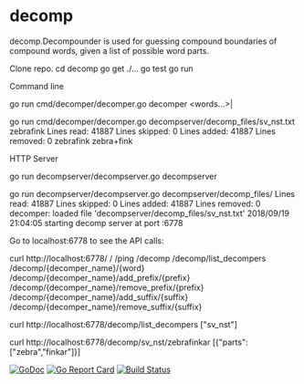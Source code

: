 # decomp
decomp.Decompounder is used for guessing compound boundaries of compound words, given a list of possible word parts.

Clone repo.
cd decomp
go get ./...
go test
go run 

Command line

go run cmd/decomper/decomper.go
decomper <DECOMP FILE> <words...>|<STDIN>

go run cmd/decomper/decomper.go decompserver/decomp_files/sv_nst.txt zebrafink
Lines read: 41887
Lines skipped: 0
Lines added: 41887
Lines removed: 0
zebrafink	zebra+fink

HTTP Server

go run decompserver/decompserver.go 
decompserver <DECOMPFILES DIR>

go run decompserver/decompserver.go decompserver/decomp_files/
Lines read: 41887
Lines skipped: 0
Lines added: 41887
Lines removed: 0
decomper: loaded file 'decompserver/decomp_files/sv_nst.txt'
2018/09/19 21:04:05 starting decomp server at port :6778



Go to localhost:6778 to see the API calls:

curl http://localhost:6778/
/
/ping
/decomp
/decomp/list_decompers
/decomp/{decomper_name}/{word}
/decomp/{decomper_name}/add_prefix/{prefix}
/decomp/{decomper_name}/remove_prefix/{prefix}
/decomp/{decomper_name}/add_suffix/{suffix}
/decomp/{decomper_name}/remove_suffix/{suffix}

curl http://localhost:6778/decomp/list_decompers
["sv_nst"]

curl http://localhost:6778/decomp/sv_nst/zebrafinkar
[{"parts":["zebra","finkar"]}]



[![GoDoc](https://godoc.org/github.com/stts-se/decomp?status.svg)](https://godoc.org/github.com/stts-se/decomp) [![Go Report Card](https://goreportcard.com/badge/github.com/stts-se/decomp)](https://goreportcard.com/report/github.com/stts-se/decomp) [![Build Status](https://travis-ci.org/stts-se/decomp.svg?branch=master)](https://travis-ci.org/stts-se/decomp)
